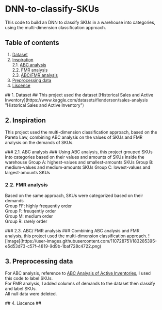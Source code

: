 # DNN-to-classify-SKUs  
  
  This code to build an DNN to classify SKUs in a warehouse into categories, using the multi-dimension classification approach.  
  
  ## Table of contents ##  
  1. [Dataset](#header-1)  
  2. [Inspiration](#header-2)  
        2.1. [ABC analysis](#subheader-1)  
        2.2. [FMR analysis](#subheader-2)  
        2.3. [ABC/FMR analysis](#subheader-3)  
  3. [Preprocessing data](#header-3)  
  4. [Liscence](#header-4)  
  
  <!---> <a name = "header-1"> </a>  
  ## 1. Dataset ##  
  This project used the dataset [Historical Sales and Active Inventory](https://www.kaggle.com/datasets/flenderson/sales-analysis "Historical Sales and Active Inventory")   
  
  <!---> <a name = "header-2"> </a>
  ## 2. Inspiration ##  
  This project used the multi-dimension classification approach, based on the Pareto Law, combining ABC analysis on the values of SKUs and FMR analysis on the demands of SKUs.  
  
  <!---> <a name = "subheader-1"> </a>
  ### 2.1. ABC analysis ###  
  Using ABC analysis, this project grouped SKUs into categories based on their values and amounts of SKUs inside the warehouse   
  Group A: highest-values and smallest-amounts SKUs  
  Group B: medium-values and medium-amounts SKUs  
  Group C: lowest-values and largest-amounts SKUs  
  
  <!---> <a name = "subheader-2"> </a>
  ### 2.2. FMR analysis ###  
  Based on the same approach, SKUs were categorized based on their demands  
  Group FF: highly frequently order    
  Group F: freuqently order  
  Group M: medium order  
  Group R: rarely order  
  
  <!---> <a name = "subheader-3"> </a>
  ### 2.3. ABC/ FMR analysis ###  
  Combining ABC analysis and FMR analysis, this project used the multi-dimension classification approach.   
  ![image](https://user-images.githubusercontent.com/110728751/183285395-e5d53d73-c57f-4819-9d9b-1baf728c4722.png)  
  
  
  <!---> <a name = "header-3"> </a>
  ## 3. Preprocessing data ##  
  For ABC analysis, reference to [ABC Analysis of Active Inventories](https://www.kaggle.com/code/danavg/abc-analysis-of-active-inventory/notebook "ABC Analysis of Active Inventories"), I used this code to label SKUs.  
  For FMR analysis, I added columns of demands to the dataset then classify and label SKUs.  
  All null data were deleted.  
  
  
  <!---> <a name = "header-4"> </a>
  ## 4. Liscence ##
  
  

  
